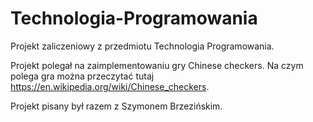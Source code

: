 # Technologia-Programowania

Projekt zaliczeniowy z przedmiotu Technologia Programowania. 

Projekt polegał na zaimplementowaniu gry Chinese checkers. Na czym polega gra można przeczytać tutaj https://en.wikipedia.org/wiki/Chinese_checkers.

Projekt pisany był razem z Szymonem Brzezińskim.
